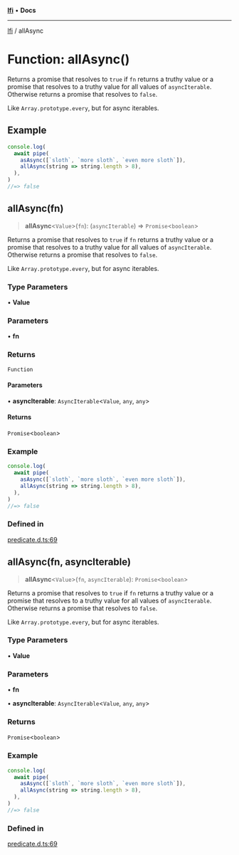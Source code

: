 [**lfi**](../readme.md) • **Docs**

***

[lfi](../globals.md) / allAsync

# Function: allAsync()

Returns a promise that resolves to `true` if `fn` returns a truthy value or a
promise that resolves to a truthy value for all values of `asyncIterable`.
Otherwise returns a promise that resolves to `false`.

Like `Array.prototype.every`, but for async iterables.

## Example

```js
console.log(
  await pipe(
    asAsync([`sloth`, `more sloth`, `even more sloth`]),
    allAsync(string => string.length > 8),
  ),
)
//=> false
```

## allAsync(fn)

> **allAsync**\<`Value`\>(`fn`): (`asyncIterable`) => `Promise`\<`boolean`\>

Returns a promise that resolves to `true` if `fn` returns a truthy value or a
promise that resolves to a truthy value for all values of `asyncIterable`.
Otherwise returns a promise that resolves to `false`.

Like `Array.prototype.every`, but for async iterables.

### Type Parameters

• **Value**

### Parameters

• **fn**

### Returns

`Function`

#### Parameters

• **asyncIterable**: `AsyncIterable`\<`Value`, `any`, `any`\>

#### Returns

`Promise`\<`boolean`\>

### Example

```js
console.log(
  await pipe(
    asAsync([`sloth`, `more sloth`, `even more sloth`]),
    allAsync(string => string.length > 8),
  ),
)
//=> false
```

### Defined in

[predicate.d.ts:69](https://github.com/TomerAberbach/lfi/blob/d7a0f90dd72245d6efd6bd97c58a78b3f3028f25/src/operations/predicate.d.ts#L69)

## allAsync(fn, asyncIterable)

> **allAsync**\<`Value`\>(`fn`, `asyncIterable`): `Promise`\<`boolean`\>

Returns a promise that resolves to `true` if `fn` returns a truthy value or a
promise that resolves to a truthy value for all values of `asyncIterable`.
Otherwise returns a promise that resolves to `false`.

Like `Array.prototype.every`, but for async iterables.

### Type Parameters

• **Value**

### Parameters

• **fn**

• **asyncIterable**: `AsyncIterable`\<`Value`, `any`, `any`\>

### Returns

`Promise`\<`boolean`\>

### Example

```js
console.log(
  await pipe(
    asAsync([`sloth`, `more sloth`, `even more sloth`]),
    allAsync(string => string.length > 8),
  ),
)
//=> false
```

### Defined in

[predicate.d.ts:69](https://github.com/TomerAberbach/lfi/blob/d7a0f90dd72245d6efd6bd97c58a78b3f3028f25/src/operations/predicate.d.ts#L69)
